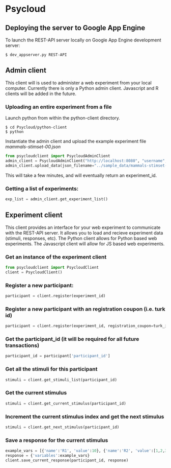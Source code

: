 # Psycloud

## Deploying the server to Google App Engine
To launch the REST-API server locally on Google App Engine development server:

```
$ dev_appserver.py REST-API
```

## Admin client
This client will is used to administer a web experiment from your local computer.
Currently there is only a Python admin client. Javascript and R clients will be added in the future.

### Uploading an entire experiment from a file

Launch python from within the python-client directory.
```
$ cd Psycloud/python-client
$ python
```

Instantiate the admin client and upload the example experiment file *mammals-stimset-00.json*
```python
from psycloudclient import PsycloudAdminClient
admin_client = PsycloudAdminClient("http://localhost:8080", "username", "password")
admin_client.upload_data(json_filename="../sample_data/mammals-stimset-00.json")
```

This will take a few minutes, and will eventually return an experiment_id.


### Getting a list of experiments:

```python
exp_list = admin_client.get_experiment_list()
```

## Experiment client
This client provides an interface for your web experiment to communicate with the REST-API server. It allows you to load and recieve experiment data (stimuli, responses, etc). The Python client allows for Python based web experiments. The Javascript client will allow for JS based web experiments.

### Get an instance of the experiment client
```python
from psycloudclient import PsycloudClient
client = PsycloudClient()
```

### Register a new participant:
```python
participant = client.register(experiment_id)
```
### Register a new participant with an registration coupon (i.e. turk id)
```python
participant = client.register(experiment_id, registration_coupon=turk_id)
```
### Get the participant_id (it will be required for all future transactions)
```python
participant_id = participant['participant_id']
```
### Get all the stimuli for this participant
```python
stimuli = client.get_stimuli_list(participant_id)
```
### Get the current stimulus
```python
stimuli = client.get_current_stimulus(participant_id)
```
### Increment the current stimulus index and get the next stimulus
```python
stimuli = client.get_next_stimulus(participant_id)
```
### Save a response for the current stimulus
```python
example_vars = [{'name':'R1', 'value':10}, {'name':'R2', 'value':[1,2,3,4]}]
response = {'variables':example_vars}
client.save_current_response(participant_id, response)
```



